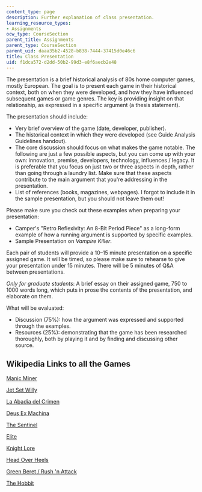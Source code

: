 ```yaml
---
content_type: page
description: Further explanation of class presentation.
learning_resource_types:
- Assignments
ocw_type: CourseSection
parent_title: Assignments
parent_type: CourseSection
parent_uid: daaa35b2-4528-b838-7444-37415d0e46c6
title: Class Presentation
uid: f1dca572-d2dd-50b2-99d3-e8f6aecb2e48
---
```


The presentation is a brief historical analysis of 80s home computer games, mostly European. The goal is to present each game in their historical context, both on when they were developed, and how they have influenced subsequent games or game genres. The key is providing insight on that relationship, as expressed in a specific argument (a thesis statement).

The presentation should include:

*   Very brief overview of the game (date, developer, publisher).
*   The historical context in which they were developed (see Guide Analysis Guidelines handout).
*   The core discussion should focus on what makes the game notable. The following are just a few possible aspects, but you can come up with your own: innovation, premise, developers, technology, influences / legacy. It is preferable that you focus on just two or three aspects in depth, rather than going through a laundry list. Make sure that these aspects contribute to the main argument that you're addressing in the presentation.
*   List of references (books, magazines, webpages). I forgot to include it in the sample presentation, but you should not leave them out!

Please make sure you check out these examples when preparing your presentation:

*   Camper's "Retro Reflexivity: An 8-Bit Period Piece" as a long-form example of how a running argument is supported by specific examples.
*   Sample Presentation on _Vampire Killer_.

Each pair of students will provide a 10–15 minute presentation on a specific assigned game. It will be timed, so please make sure to rehearse to give your presentation under 15 minutes. There will be 5 minutes of Q&A between presentations.

_Only for graduate students_: A brief essay on their assigned game, 750 to 1000 words long, which puts in prose the contents of the presentation, and elaborate on them.

What will be evaluated:

*   Discussion (75%): how the argument was expressed and supported through the examples.
*   Resources (25%): demonstrating that the game has been researched thoroughly, both by playing it and by finding and discussing other source.

Wikipedia Links to all the Games
--------------------------------

[Manic Miner](http://en.wikipedia.org/wiki/Manic_Miner)

[Jet Set Willy](http://en.wikipedia.org/wiki/Jet_Set_Willy)

[La Abadia del Crimen](http://en.wikipedia.org/wiki/La_abadia_del_crimen)

[Deus Ex Machina](http://en.wikipedia.org/wiki/Deus_Ex_Machina_%28video_game%29)

[The Sentinel](http://en.wikipedia.org/wiki/The_Sentinel_%28video_game%29)

[Elite](http://en.wikipedia.org/wiki/Elite_%28video_game%29)

[Knight Lore](http://en.wikipedia.org/wiki/Knight_Lore)

[Head Over Heels](http://en.wikipedia.org/wiki/Head_over_Heels_%28video_game%29)

[Green Beret / Rush 'n Attack](http://en.wikipedia.org/wiki/Rush_%27n_Attack)

[The Hobbit](http://en.wikipedia.org/wiki/The_Hobbit_%281982_video_game%29)